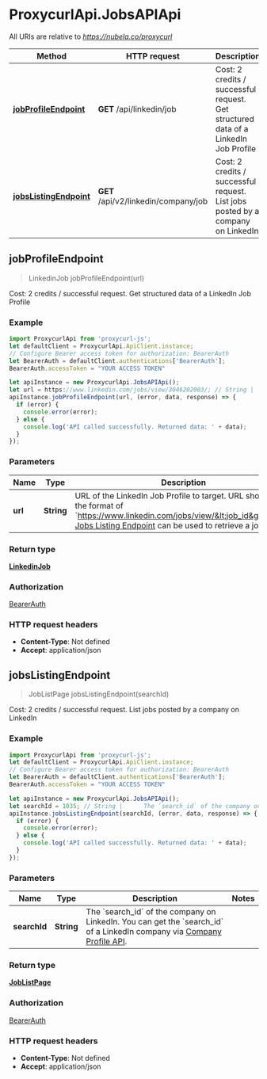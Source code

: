 # ProxycurlApi.JobsAPIApi

All URIs are relative to *https://nubela.co/proxycurl*

Method | HTTP request | Description
------------- | ------------- | -------------
[**jobProfileEndpoint**](JobsAPIApi.md#jobProfileEndpoint) | **GET** /api/linkedin/job | Cost: 2 credits / successful request. Get structured data of a LinkedIn Job Profile
[**jobsListingEndpoint**](JobsAPIApi.md#jobsListingEndpoint) | **GET** /api/v2/linkedin/company/job | Cost: 2 credits / successful request. List jobs posted by a company on LinkedIn



## jobProfileEndpoint

> LinkedinJob jobProfileEndpoint(url)

Cost: 2 credits / successful request. Get structured data of a LinkedIn Job Profile

### Example

```javascript
import ProxycurlApi from 'proxycurl-js';
let defaultClient = ProxycurlApi.ApiClient.instance;
// Configure Bearer access token for authorization: BearerAuth
let BearerAuth = defaultClient.authentications['BearerAuth'];
BearerAuth.accessToken = "YOUR ACCESS TOKEN"

let apiInstance = new ProxycurlApi.JobsAPIApi();
let url = https://www.linkedin.com/jobs/view/3046202003/; // String |      URL of the LinkedIn Job Profile to target.      URL should be in the format of     `https://www.linkedin.com/jobs/view/<job_id>`.     [Jobs Listing Endpoint](#jobs-api-jobs-listing-endpoint)     can be used to retrieve a job URL.     
apiInstance.jobProfileEndpoint(url, (error, data, response) => {
  if (error) {
    console.error(error);
  } else {
    console.log('API called successfully. Returned data: ' + data);
  }
});
```

### Parameters


Name | Type | Description  | Notes
------------- | ------------- | ------------- | -------------
 **url** | **String**|      URL of the LinkedIn Job Profile to target.      URL should be in the format of     &#x60;https://www.linkedin.com/jobs/view/&lt;job_id&gt;&#x60;.     [Jobs Listing Endpoint](#jobs-api-jobs-listing-endpoint)     can be used to retrieve a job URL.      | 

### Return type

[**LinkedinJob**](LinkedinJob.md)

### Authorization

[BearerAuth](../README.md#BearerAuth)

### HTTP request headers

- **Content-Type**: Not defined
- **Accept**: application/json


## jobsListingEndpoint

> JobListPage jobsListingEndpoint(searchId)

Cost: 2 credits / successful request. List jobs posted by a company on LinkedIn

### Example

```javascript
import ProxycurlApi from 'proxycurl-js';
let defaultClient = ProxycurlApi.ApiClient.instance;
// Configure Bearer access token for authorization: BearerAuth
let BearerAuth = defaultClient.authentications['BearerAuth'];
BearerAuth.accessToken = "YOUR ACCESS TOKEN"

let apiInstance = new ProxycurlApi.JobsAPIApi();
let searchId = 1035; // String |      The `search_id` of the company on LinkedIn.     You can get the `search_id` of a LinkedIn company via     [Company Profile API](#company-api-company-profile-endpoint).     
apiInstance.jobsListingEndpoint(searchId, (error, data, response) => {
  if (error) {
    console.error(error);
  } else {
    console.log('API called successfully. Returned data: ' + data);
  }
});
```

### Parameters


Name | Type | Description  | Notes
------------- | ------------- | ------------- | -------------
 **searchId** | **String**|      The &#x60;search_id&#x60; of the company on LinkedIn.     You can get the &#x60;search_id&#x60; of a LinkedIn company via     [Company Profile API](#company-api-company-profile-endpoint).      | 

### Return type

[**JobListPage**](JobListPage.md)

### Authorization

[BearerAuth](../README.md#BearerAuth)

### HTTP request headers

- **Content-Type**: Not defined
- **Accept**: application/json

